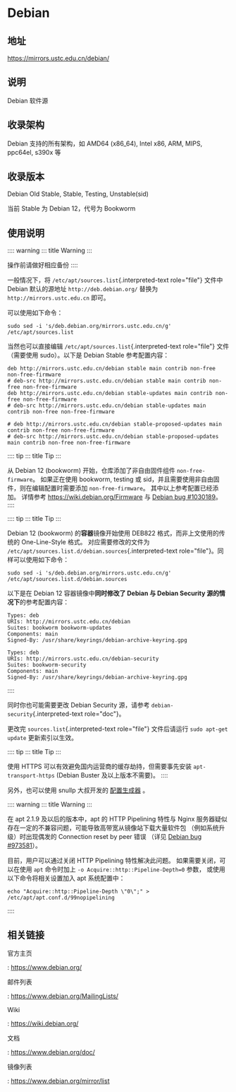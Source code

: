 # Debian

## 地址

<https://mirrors.ustc.edu.cn/debian/>

## 说明

Debian 软件源

## 收录架构

Debian 支持的所有架构，如 AMD64 (x86_64), Intel x86, ARM, MIPS, ppc64el,
s390x 等

## 收录版本

Debian Old Stable, Stable, Testing, Unstable(sid)

当前 Stable 为 Debian 12，代号为 Bookworm

## 使用说明

:::: warning
::: title
Warning
:::

操作前请做好相应备份
::::

一般情况下，将 `/etc/apt/sources.list`{.interpreted-text role="file"}
文件中 Debian 默认的源地址 `http://deb.debian.org/` 替换为
`http://mirrors.ustc.edu.cn` 即可。

可以使用如下命令：

    sudo sed -i 's/deb.debian.org/mirrors.ustc.edu.cn/g' /etc/apt/sources.list

当然也可以直接编辑 `/etc/apt/sources.list`{.interpreted-text
role="file"} 文件（需要使用 sudo）。以下是 Debian Stable 参考配置内容：

    deb http://mirrors.ustc.edu.cn/debian stable main contrib non-free non-free-firmware
    # deb-src http://mirrors.ustc.edu.cn/debian stable main contrib non-free non-free-firmware
    deb http://mirrors.ustc.edu.cn/debian stable-updates main contrib non-free non-free-firmware
    # deb-src http://mirrors.ustc.edu.cn/debian stable-updates main contrib non-free non-free-firmware

    # deb http://mirrors.ustc.edu.cn/debian stable-proposed-updates main contrib non-free non-free-firmware
    # deb-src http://mirrors.ustc.edu.cn/debian stable-proposed-updates main contrib non-free non-free-firmware

:::: tip
::: title
Tip
:::

从 Debian 12 (bookworm) 开始，仓库添加了非自由固件组件
`non-free-firmware`。 如果正在使用 bookworm, testing 或
sid，并且需要使用非自由固件，则在编辑配置时需要添加
`non-free-firmware`。 其中以上参考配置已经添加。 详情参考
<https://wiki.debian.org/Firmware> 与 [Debian bug
#1030189](https://bugs.debian.org/cgi-bin/bugreport.cgi?bug=1030189)。
::::

:::: tip
::: title
Tip
:::

Debian 12 (bookworm) 的**容器**镜像开始使用 DEB822
格式，而非上文使用的传统的 One-Line-Style 格式。 对应需要修改的文件为
`/etc/apt/sources.list.d/debian.sources`{.interpreted-text
role="file"}。同样可以使用如下命令：

    sudo sed -i 's/deb.debian.org/mirrors.ustc.edu.cn/g' /etc/apt/sources.list.d/debian.sources

以下是在 Debian 12 容器镜像中**同时修改了 Debian 与 Debian Security
源的情况下**的参考配置内容：

    Types: deb
    URIs: http://mirrors.ustc.edu.cn/debian
    Suites: bookworm bookworm-updates
    Components: main
    Signed-By: /usr/share/keyrings/debian-archive-keyring.gpg

    Types: deb
    URIs: http://mirrors.ustc.edu.cn/debian-security
    Suites: bookworm-security
    Components: main
    Signed-By: /usr/share/keyrings/debian-archive-keyring.gpg
::::

同时你也可能需要更改 Debian Security 源，请参考
`debian-security`{.interpreted-text role="doc"}。

更改完 `sources.list`{.interpreted-text role="file"} 文件后请运行
`sudo apt-get update` 更新索引以生效。

:::: tip
::: title
Tip
:::

使用 HTTPS 可以有效避免国内运营商的缓存劫持，但需要事先安装
`apt-transport-https` (Debian Buster 及以上版本不需要)。
::::

另外，也可以使用 snullp 大叔开发的
[配置生成器](https://mirrors.ustc.edu.cn/repogen) 。

:::: warning
::: title
Warning
:::

在 apt 2.1.9 及以后的版本中，apt 的 HTTP Pipelining 特性与 Nginx
服务器疑似存在一定的不兼容问题，可能导致高带宽从镜像站下载大量软件包
（例如系统升级）时出现偶发的 Connection reset by peer 错误 （详见
[Debian bug
#973581](https://bugs.debian.org/cgi-bin/bugreport.cgi?bug=973581)）。

目前，用户可以通过关闭 HTTP Pipelining 特性解决此问题。
如果需要关闭，可以在使用 `apt` 命令时加上
`-o Acquire::http::Pipeline-Depth=0` 参数， 或使用以下命令将相关设置加入
apt 系统配置中：

    echo "Acquire::http::Pipeline-Depth \"0\";" > /etc/apt/apt.conf.d/99nopipelining
::::

## 相关链接

官方主页

:   <https://www.debian.org/>

邮件列表

:   <https://www.debian.org/MailingLists/>

Wiki

:   <https://wiki.debian.org/>

文档

:   <https://www.debian.org/doc/>

镜像列表

:   <https://www.debian.org/mirror/list>
